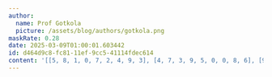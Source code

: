 ```yaml
---
author:
  name: Prof Gotkola
  picture: /assets/blog/authors/gotkola.png
maskRate: 0.28
date: 2025-03-09T01:00:01.603442
id: d464d9c8-fc81-11ef-9cc5-41114fdec614
content: '[[5, 8, 1, 0, 7, 2, 4, 9, 3], [4, 7, 3, 9, 5, 0, 0, 8, 6], [9, 6, 0, 8, 0, 3, 0, 0, 1], [0, 5, 0, 7, 0, 0, 0, 0, 9], [2, 4, 7, 0, 8, 9, 3, 6, 5], [6, 1, 9, 0, 3, 0, 8, 0, 7], [1, 2, 4, 3, 0, 5, 6, 7, 8], [7, 9, 0, 0, 1, 8, 0, 3, 4], [8, 3, 5, 4, 6, 7, 9, 0, 2]]'
---
```

